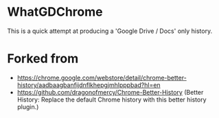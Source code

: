 # WhatGDChrome

This is a quick attempt at producing a 'Google Drive / Docs' only history. 


# Forked from

- https://chrome.google.com/webstore/detail/chrome-better-history/aadbaagbanfijdnflkhepgjmhlpppbad?hl=en
- https://github.com/dragonofmercy/Chrome-Better-History (Better History:  Replace the default Chrome history with this better history plugin.)